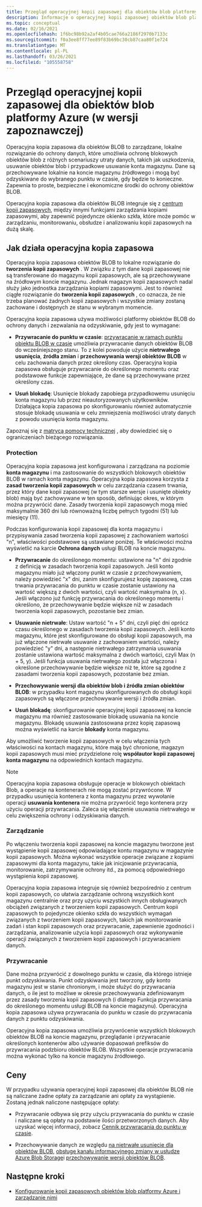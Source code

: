 ```yaml
---
title: Przegląd operacyjnej kopii zapasowej dla obiektów blob platformy Azure
description: Informacje o operacyjnej kopii zapasowej obiektów blob platformy Azure (w wersji zapoznawczej).
ms.topic: conceptual
ms.date: 02/16/2021
ms.openlocfilehash: 1f6bc98b92a2af4b05cae766a2186f2970b7133c
ms.sourcegitcommit: f0a3ee8ff77ee89f83b69bc30cb87caa80f1e724
ms.translationtype: MT
ms.contentlocale: pl-PL
ms.lasthandoff: 03/26/2021
ms.locfileid: "105558758"
---
```

# <a name="overview-of-operational-backup-for-azure-blobs-in-preview"></a>Przegląd operacyjnej kopii zapasowej dla obiektów blob platformy Azure (w wersji zapoznawczej)

Operacyjna kopia zapasowa dla obiektów BLOB to zarządzane, lokalne rozwiązanie do ochrony danych, które umożliwia ochronę blokowych obiektów blob z różnych scenariuszy utraty danych, takich jak uszkodzenia, usuwanie obiektów blob i przypadkowe usuwanie konta magazynu. Dane są przechowywane lokalnie na koncie magazynu źródłowego i mogą być odzyskiwane do wybranego punktu w czasie, gdy będzie to konieczne. Zapewnia to proste, bezpieczne i ekonomiczne środki do ochrony obiektów BLOB.

Operacyjna kopia zapasowa dla obiektów BLOB integruje się z [centrum kopii zapasowych](backup-center-overview.md), między innymi funkcjami zarządzania kopiami zapasowymi, aby zapewnić pojedyncze okienko szkła, które może pomóc w zarządzaniu, monitorowaniu, obsłudze i analizowaniu kopii zapasowych na dużą skalę.

## <a name="how-operational-backup-works"></a>Jak działa operacyjna kopia zapasowa

Operacyjna kopia zapasowa obiektów BLOB to lokalne rozwiązanie do **tworzenia kopii zapasowych** . W związku z tym dane kopii zapasowej nie są transferowane do magazynu kopii zapasowych, ale są przechowywane na źródłowym koncie magazynu. Jednak magazyn kopii zapasowych nadal służy jako jednostka zarządzania kopiami zapasowymi. Jest to również ciągłe rozwiązanie do **tworzenia kopii zapasowych** , co oznacza, że nie trzeba planować żadnych kopii zapasowych i wszystkie zmiany zostaną zachowane i dostępnych ze stanu w wybranym momencie.

Operacyjna kopia zapasowa używa możliwości platformy obiektów BLOB do ochrony danych i zezwalania na odzyskiwanie, gdy jest to wymagane:

- **Przywracanie do punktu w czasie**: [przywracanie w ramach punktu obiektu BLOB w czasie](../storage/blobs/point-in-time-restore-overview.md) umożliwia przywracanie danych obiektów BLOB do wcześniejszego stanu. To z kolei powoduje użycie **nietrwałego usunięcia**, **źródła zmian** i **przechowywania wersji obiektów BLOB** w celu zachowania danych przez określony czas. Operacyjna kopia zapasowa obsługuje przywracanie do określonego momentu oraz podstawowe funkcje zapewniające, że dane są przechowywane przez określony czas.

- **Usuń blokadę**: Usunięcie blokady zapobiega przypadkowemu usunięciu konta magazynu lub przez nieautoryzowanych użytkowników. Działająca kopia zapasowa po skonfigurowaniu również automatycznie stosuje blokadę usuwania w celu zmniejszenia możliwości utraty danych z powodu usunięcia konta magazynu.

Zapoznaj się z [matrycą pomocy technicznej](blob-backup-support-matrix.md) , aby dowiedzieć się o ograniczeniach bieżącego rozwiązania.

### <a name="protection"></a>Protection

Operacyjna kopia zapasowa jest konfigurowana i zarządzana na poziomie **konta magazynu** i ma zastosowanie do wszystkich blokowych obiektów BLOB w ramach konta magazynu. Operacyjna kopia zapasowa korzysta z **zasad tworzenia kopii zapasowych** w celu zarządzania czasem trwania, przez który dane kopii zapasowej (w tym starsze wersje i usunięte obiekty blob) mają być zachowywane w ten sposób, definiując okres, w którym można przywrócić dane. Zasady tworzenia kopii zapasowych mogą mieć maksymalnie 360 dni lub równoważną liczbę pełnych tygodni (51) lub miesięcy (11).

Podczas konfigurowania kopii zapasowej dla konta magazynu i przypisywania zasad tworzenia kopii zapasowej z zachowaniem wartości "n", właściwości podstawowe są ustawiane poniżej. Te właściwości można wyświetlić na karcie **Ochrona danych** usługi BLOB na koncie magazynu.

- **Przywracanie** do określonego momentu: ustawione na "n" dni zgodnie z definicją w zasadach tworzenia kopii zapasowych. Jeśli konto magazynu miało już włączony punkt w czasie z przechowywaniem, należy powiedzieć "x" dni, zanim skonfigurujesz kopię zapasową, czas trwania przywracania do punktu w czasie zostanie ustawiony na wartość większą z dwóch wartości, czyli wartość maksymalna (n, x). Jeśli włączono już funkcję przywracania do określonego momentu i określono, że przechowywanie będzie większe niż w zasadach tworzenia kopii zapasowych, pozostanie bez zmian.

- **Usuwanie nietrwałe**: Ustaw wartość "n + 5" dni, czyli pięć dni oprócz czasu określonego w zasadach tworzenia kopii zapasowych. Jeśli konto magazynu, które jest skonfigurowane do obsługi kopii zapasowych, ma już włączone nietrwałe usuwanie z zachowaniem wartości, należy powiedzieć "y" dni, a następnie nietrwałego zatrzymania usuwania zostanie ustawiona wartość maksymalna z dwóch wartości, czyli Max (n + 5, y). Jeśli funkcja usuwania nietrwałego została już włączona i określone przechowywanie będzie większe niż te, które są zgodne z zasadami tworzenia kopii zapasowych, pozostanie bez zmian.

- **Przechowywanie wersji dla obiektów blob i źródła zmian obiektów BLOB**: w przypadku kont magazynu skonfigurowanych do obsługi kopii zapasowych są włączone przechowywanie wersji i źródła zmian.

- **Usuń blokadę**: skonfigurowanie operacyjnej kopii zapasowej na koncie magazynu ma również zastosowanie blokadę usuwania na koncie magazynu. Blokadę usuwania zastosowana przez kopię zapasową można wyświetlić na karcie **blokady** konta magazynu.

Aby umożliwić tworzenie kopii zapasowych w celu włączenia tych właściwości na kontach magazynu, które mają być chronione, magazyn kopii zapasowych musi mieć przydzielone rolę **współautor kopii zapasowej konta magazynu** na odpowiednich kontach magazynu.

>[!NOTE]
>Operacyjna kopia zapasowa obsługuje operacje w blokowych obiektach Blob, a operacje na kontenerach nie mogą zostać przywrócone. W przypadku usunięcia kontenera z konta magazynu przez wywołanie operacji **usuwania kontenera** nie można przywrócić tego kontenera przy użyciu operacji przywracania. Zaleca się włączenie usuwania nietrwałego w celu zwiększenia ochrony i odzyskiwania danych.

### <a name="management"></a>Zarządzanie

Po włączeniu tworzenia kopii zapasowej na koncie magazynu tworzone jest wystąpienie kopii zapasowej odpowiadające kontu magazynu w magazynie kopii zapasowych. Można wykonać wszystkie operacje związane z kopiami zapasowymi dla konta magazynu, takie jak inicjowanie przywracania, monitorowanie, zatrzymywanie ochrony itd., za pomocą odpowiedniego wystąpienia kopii zapasowej.

Operacyjna kopia zapasowa integruje się również bezpośrednio z centrum kopii zapasowych, co ułatwia zarządzanie ochroną wszystkich kont magazynu centralnie oraz przy użyciu wszystkich innych obsługiwanych obciążeń związanych z tworzeniem kopii zapasowych. Centrum kopii zapasowych to pojedyncze okienko szkła do wszystkich wymagań związanych z tworzeniem kopii zapasowych, takich jak monitorowanie zadań i stan kopii zapasowych oraz przywracanie, zapewnienie zgodności i zarządzania, analizowanie użycia kopii zapasowych oraz wykonywanie operacji związanych z tworzeniem kopii zapasowych i przywracaniem danych.

### <a name="restore"></a>Przywracanie

Dane można przywrócić z dowolnego punktu w czasie, dla którego istnieje punkt odzyskiwania. Punkt odzyskiwania jest tworzony, gdy konto magazynu jest w stanie chronionym, i może służyć do przywracania danych, o ile jest to możliwe w okresie przechowywania zdefiniowanym przez zasady tworzenia kopii zapasowych (i dlatego Funkcja przywracania do określonego momentu usługi BLOB na koncie magazynu). Operacyjna kopia zapasowa używa przywracania do punktu w czasie do przywracania danych z punktu odzyskiwania.

Operacyjna kopia zapasowa umożliwia przywrócenie wszystkich blokowych obiektów BLOB na koncie magazynu, przeglądanie i przywracanie określonych kontenerów albo używanie dopasowań prefiksów do przywracania podzbioru obiektów BLOB. Wszystkie operacje przywracania można wykonać tylko na koncie magazynu źródłowego.

## <a name="pricing"></a>Ceny

W przypadku używania operacyjnej kopii zapasowej dla obiektów BLOB nie są naliczane żadne opłaty za zarządzanie ani opłaty za wystąpienie. Zostaną jednak naliczone następujące opłaty:

- Przywracanie odbywa się przy użyciu przywracania do punktu w czasie i naliczane są opłaty na podstawie ilości przetworzonych danych. Aby uzyskać więcej informacji, zobacz [Cennik przywracania do punktu w czasie](../storage/blobs/point-in-time-restore-overview.md#pricing-and-billing).

- Przechowywanie danych ze względu [na nietrwałe usunięcie dla obiektów BLOB](../storage/blobs/soft-delete-blob-overview.md), [obsługę kanału informacyjnego zmiany w usłudze Azure Blob Storage](../storage/blobs/storage-blob-change-feed.md)i [przechowywanie wersji obiektów BLOB](../storage/blobs/versioning-overview.md).

## <a name="next-steps"></a>Następne kroki

- [Konfigurowanie kopii zapasowych obiektów blob platformy Azure i zarządzanie nimi](blob-backup-configure-manage.md)